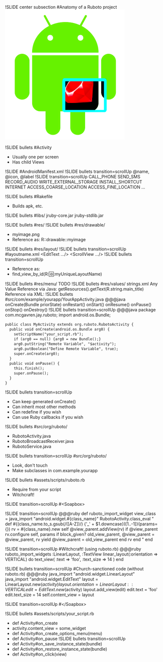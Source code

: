 !SLIDE center subsection
#Anatomy of a Ruboto project
![](ruboto_anatomy.png)

!SLIDE bullets
#Activity
* Usually one per screen
* Has child Views

!SLIDE
#AndroidManifest.xml
!SLIDE bullets transition=scrollUp
    <application>
        @name, @icon, @label
    <activity>
        <intent-filter>
            <action>
            <category>
    <service>
    <receiver>
    <provider>
!SLIDE transition=scrollUp
    <uses-permission>
        CALL_PHONE
        SEND_SMS
        RECORD_AUDIO
        WRITE_EXTERNAL_STORAGE
        INSTALL_SHORTCUT
        INTERNET
        ACCESS_COARSE_LOCATION
        ACCESS_FINE_LOCATION
        ...

!SLIDE bullets
#Rakefile
* Builds apk, etc.

!SLIDE bullets
#libs/
    jruby-core.jar
    jruby-stdlib.jar

!SLIDE bullets
#res/
!SLIDE bullets
#res/drawable/
* myimage.png
* Reference as: R::drawable::myimage

!SLIDE bullets
#res/layout/
!SLIDE bullets transition=scrollUp
#layoutname.xml
    <!-- A ViewGroup -->
    <LinearLayout
        id="@+id/myUniqueLayoutName"
        orientation="vertical"
    >
        <!-- 1 or more Views -->
        <EditText .../>
        <ScrollView .../>
        <view class="com.example.MyCustomView"/>
    </LinearLayout>
!SLIDE bullets transition=scrollUp
* Reference as:
* find_view_by_id(R::id::myUniqueLayoutName)

!SLIDE bullets
#res/menu/
TODO
!SLIDE bullets
#res/values/
    strings.xml
      <string name="my_string_name">Any Value</string>
        Reference via Java: getResources().getText(R.string.main_title)
        Reference via XML: <application android:label="@string/my_string_name"/>
!SLIDE bullets
#src/com/example/yourapp/YourAppActivity.java
    @@@java
    onCreate(Bundle priorState)
    onRestart()
    onStart()
    onResume()
    onPause()
    onStop()
    onDestroy()
!SLIDE bullets transition=scrollUp
    @@@java
    package com.mcgavren.jay.ruboto;
    import android.os.Bundle;

    public class MyActivity extends org.ruboto.RubotoActivity {
      public void onCreate(android.os.Bundle arg0) {
        setScriptName("your_script.rb");
        if (arg0 == null) {arg0 = new Bundle();}
        arg0.putString("Remote Variable", "$activity");
        arg0.putBoolean("Define Remote Variable", true);
        super.onCreate(arg0);
      }
      public void onPause() {
        this.finish();
        super.onPause();
      }
    }

!SLIDE bullets transition=scrollUp
* Can keep generated onCreate()
* Can inherit most other methods
* Can redefine if you wish
* Can use Ruby callbacks if you wish

!SLIDE bullets
#src/org/ruboto/
* RubotoActivity.java
* RubotoBroadcastReceiver.java
* RubotoService.java

!SLIDE bullets transition=scrollUp
#src/org/ruboto/
* Look, don't touch
* Make subclasses in com.example.yourapp

!SLIDE bullets
#assets/scripts/ruboto.rb
* Require from your script
* Witchcraft!

!SLIDE transition=scrollUp
#&lt;Soapbox&gt;

!SLIDE transition=scrollUp
    @@@ruby
    def ruboto_import_widget
      view_class = java_import "android.widget.#{class_name}"
      RubotoActivity.class_eval "
      def #{(class_name.to_s.gsub(/([A-Z])/) {'_' + $1.downcase})[1..-1]}(params={})
        rv = #{class_name}.new self
        @view_parent.addView(rv) if @view_parent
        rv.configure self, params
        if block_given?
          old_view_parent, @view_parent = @view_parent, rv
          yield 
          @view_parent = old_view_parent
        end
        rv
      end
      "
    end

!SLIDE transition=scrollUp
#Witchcraft! (using ruboto.rb)
    @@@ruby
    ruboto_import_widgets
        :LinearLayout, :TextView
    linear_layout(:orientation => VERTICAL) do
        text_view(
          :text => 'foo',
          :text_size => 14
        )
    end

!SLIDE bullets transition=scrollUp
#Church-sanctioned code (without ruboto.rb)
    @@@ruby
    java_import "android.widget.LinearLayout"
    java_import "android.widget.EditText"
    layout = LinearLayout.new($activity)
    layout.orientation = LinearLayout::VERTICAL
    edit = EditText.new($activity)
    layout.add_view(edit)
    edit.text = 'foo'
    edit.text_size = 14
    self.content_view = layout

!SLIDE transition=scrollUp
#&lt;/Soapbox&gt;

!SLIDE bullets
#assets/scripts/your_script.rb
* def Activity#on_create
* activity.content_view = some_widget
* def Activity#on_create_options_menu(menu)
* def Activity#on_pause
!SLIDE bullets transition=scrollUp
* def Activity#on_save_instance_state(bundle)
* def Activity#on_restore_instance_state(bundle)
* def Activity#on_click(view)
